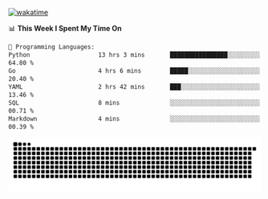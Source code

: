 [![wakatime](https://wakatime.com/badge/user/384f91c6-4eee-411f-8f3b-1b691f58a544.svg)](https://wakatime.com/@384f91c6-4eee-411f-8f3b-1b691f58a544)

<!--START_SECTION:waka-->
📊 **This Week I Spent My Time On** 

```text
💬 Programming Languages: 
Python                   13 hrs 3 mins       ████████████████░░░░░░░░░   64.80 % 
Go                       4 hrs 6 mins        █████░░░░░░░░░░░░░░░░░░░░   20.40 % 
YAML                     2 hrs 42 mins       ███░░░░░░░░░░░░░░░░░░░░░░   13.46 % 
SQL                      8 mins              ░░░░░░░░░░░░░░░░░░░░░░░░░   00.71 % 
Markdown                 4 mins              ░░░░░░░░░░░░░░░░░░░░░░░░░   00.39 % 
```


<!--END_SECTION:waka-->

<picture>
  <source media="(prefers-color-scheme: dark)" srcset="https://raw.githubusercontent.com/fuwx295/fuwx295/output/github-contribution-grid-snake-dark.svg">
  <source media="(prefers-color-scheme: light)" srcset="https://raw.githubusercontent.com/fuwx295/fuwx295/output/github-contribution-grid-snake.svg">
  <img alt="github contribution grid snake animation" src="https://raw.githubusercontent.com/fuwx295/fuwx295/output/github-contribution-grid-snake.svg">
</picture>
